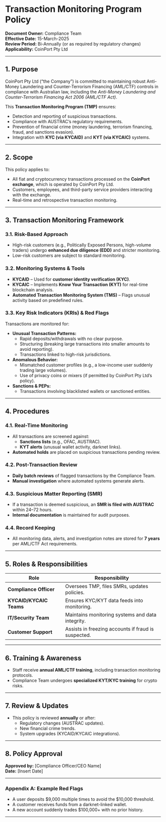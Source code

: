# **Transaction Monitoring Program Policy**  
**Document Owner:** Compliance Team  
**Effective Date:** 15-March-2025  
**Review Period:** Bi-Annually (or as required by regulatory changes)  
**Applicability:** CoinPort Pty Ltd

---

## **1. Purpose**  
CoinPort Pty Ltd (“the Company”) is committed to maintaining robust Anti-Money Laundering and Counter-Terrorism Financing (AML/CTF) controls in compliance with Australian law, including the *Anti-Money Laundering and Counter-Terrorism Financing Act 2006 (AML/CTF Act)*.  

This **Transaction Monitoring Program (TMP)** ensures:  
- Detection and reporting of suspicious transactions.  
- Compliance with AUSTRAC’s regulatory requirements.  
- Prevention of financial crime (money laundering, terrorism financing, fraud, and sanctions evasion).  
- Integration with **KYC (via KYCAID)** and **KYT (via KYCAIC)** systems.  

---

## **2. Scope**  
This policy applies to:  
- All fiat and cryptocurrency transactions processed on the **CoinPort exchange**, which is operated by CoinPort Pty Ltd. 
- Customers, employees, and third-party service providers interacting with the exchange.  
- Real-time and retrospective transaction monitoring.  

---

## **3. Transaction Monitoring Framework**  

### **3.1. Risk-Based Approach**  
- High-risk customers (e.g., Politically Exposed Persons, high-volume traders) undergo **enhanced due diligence (EDD)** and stricter monitoring.  
- Low-risk customers are subject to standard monitoring.  

### **3.2. Monitoring Systems & Tools**  
- **KYCAID** – Used for **customer identity verification (KYC)**.  
- **KYCAIC** – Implements **Know Your Transaction (KYT)** for real-time blockchain analysis.  
- **Automated Transaction Monitoring System (TMS)** – Flags unusual activity based on predefined rules.  

### **3.3. Key Risk Indicators (KRIs) & Red Flags**  
Transactions are monitored for:  
- **Unusual Transaction Patterns:**  
  - Rapid deposits/withdrawals with no clear purpose.  
  - Structuring (breaking large transactions into smaller amounts to avoid reporting).  
  - Transactions linked to high-risk jurisdictions.  
- **Anomalous Behavior:**  
  - Mismatched customer profiles (e.g., a low-income user suddenly trading large volumes).  
  - Use of privacy coins or mixers (if permitted by CoinPort Pty Ltd’s policy).  
- **Sanctions & PEPs:**  
  - Transactions involving blacklisted wallets or sanctioned entities.  

---

## **4. Procedures**  

### **4.1. Real-Time Monitoring**  
- All transactions are screened against:  
  - **Sanctions lists** (e.g., OFAC, AUSTRAC).  
  - **KYT alerts** (unusual wallet activity, darknet links).  
- **Automated holds** are placed on suspicious transactions pending review.  

### **4.2. Post-Transaction Review**  
- **Daily batch reviews** of flagged transactions by the Compliance Team.  
- **Manual investigation** where automated systems generate alerts.  

### **4.3. Suspicious Matter Reporting (SMR)**  
- If a transaction is deemed suspicious, an **SMR is filed with AUSTRAC** within 24–72 hours.  
- **Internal documentation** is maintained for audit purposes.  

### **4.4. Record Keeping**  
- All monitoring data, alerts, and investigation notes are stored for **7 years** per AML/CTF Act requirements.  

---

## **5. Roles & Responsibilities**  

| **Role**               | **Responsibility** |
|-------------------------|---------------------|
| **Compliance Officer** | Oversees TMP, files SMRs, updates policies. |
| **KYCAID/KYCAIC Teams** | Ensures KYC/KYT data feeds into monitoring. |
| **IT/Security Team**   | Maintains monitoring systems and data integrity. |
| **Customer Support**   | Assists in freezing accounts if fraud is suspected. |

---

## **6. Training & Awareness**  
- Staff receive **annual AML/CTF training**, including transaction monitoring protocols.  
- Compliance Team undergoes **specialized KYT/KYC training** for crypto risks.  

---

## **7. Review & Updates**  
- This policy is reviewed **annually** or after:  
  - Regulatory changes (AUSTRAC updates).  
  - New financial crime trends.  
  - System upgrades (KYCAID/KYCAIC integrations).  

---

## **8. Policy Approval**  
**Approved by:** [Compliance Officer/CEO Name]  
**Date:** [Insert Date]  

---

### **Appendix A: Example Red Flags**  
- A user deposits $9,000 multiple times to avoid the $10,000 threshold.  
- A customer receives funds from a darknet-linked wallet.  
- A new account suddenly trades $100,000+ with no prior history.  

---

